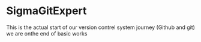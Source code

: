# SigmaGitExpert
This is the actual start of our  version contrel system journey (Github and git) we are onthe end of basic works
